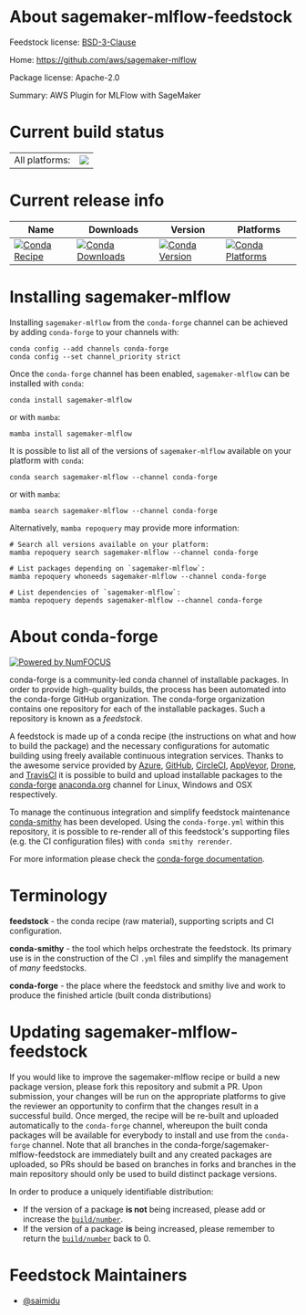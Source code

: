 About sagemaker-mlflow-feedstock
================================

Feedstock license: [BSD-3-Clause](https://github.com/conda-forge/sagemaker-mlflow-feedstock/blob/main/LICENSE.txt)

Home: https://github.com/aws/sagemaker-mlflow

Package license: Apache-2.0

Summary: AWS Plugin for MLFlow with SageMaker

Current build status
====================


<table><tr><td>All platforms:</td>
    <td>
      <a href="https://dev.azure.com/conda-forge/feedstock-builds/_build/latest?definitionId=22645&branchName=main">
        <img src="https://dev.azure.com/conda-forge/feedstock-builds/_apis/build/status/sagemaker-mlflow-feedstock?branchName=main">
      </a>
    </td>
  </tr>
</table>

Current release info
====================

| Name | Downloads | Version | Platforms |
| --- | --- | --- | --- |
| [![Conda Recipe](https://img.shields.io/badge/recipe-sagemaker--mlflow-green.svg)](https://anaconda.org/conda-forge/sagemaker-mlflow) | [![Conda Downloads](https://img.shields.io/conda/dn/conda-forge/sagemaker-mlflow.svg)](https://anaconda.org/conda-forge/sagemaker-mlflow) | [![Conda Version](https://img.shields.io/conda/vn/conda-forge/sagemaker-mlflow.svg)](https://anaconda.org/conda-forge/sagemaker-mlflow) | [![Conda Platforms](https://img.shields.io/conda/pn/conda-forge/sagemaker-mlflow.svg)](https://anaconda.org/conda-forge/sagemaker-mlflow) |

Installing sagemaker-mlflow
===========================

Installing `sagemaker-mlflow` from the `conda-forge` channel can be achieved by adding `conda-forge` to your channels with:

```
conda config --add channels conda-forge
conda config --set channel_priority strict
```

Once the `conda-forge` channel has been enabled, `sagemaker-mlflow` can be installed with `conda`:

```
conda install sagemaker-mlflow
```

or with `mamba`:

```
mamba install sagemaker-mlflow
```

It is possible to list all of the versions of `sagemaker-mlflow` available on your platform with `conda`:

```
conda search sagemaker-mlflow --channel conda-forge
```

or with `mamba`:

```
mamba search sagemaker-mlflow --channel conda-forge
```

Alternatively, `mamba repoquery` may provide more information:

```
# Search all versions available on your platform:
mamba repoquery search sagemaker-mlflow --channel conda-forge

# List packages depending on `sagemaker-mlflow`:
mamba repoquery whoneeds sagemaker-mlflow --channel conda-forge

# List dependencies of `sagemaker-mlflow`:
mamba repoquery depends sagemaker-mlflow --channel conda-forge
```


About conda-forge
=================

[![Powered by
NumFOCUS](https://img.shields.io/badge/powered%20by-NumFOCUS-orange.svg?style=flat&colorA=E1523D&colorB=007D8A)](https://numfocus.org)

conda-forge is a community-led conda channel of installable packages.
In order to provide high-quality builds, the process has been automated into the
conda-forge GitHub organization. The conda-forge organization contains one repository
for each of the installable packages. Such a repository is known as a *feedstock*.

A feedstock is made up of a conda recipe (the instructions on what and how to build
the package) and the necessary configurations for automatic building using freely
available continuous integration services. Thanks to the awesome service provided by
[Azure](https://azure.microsoft.com/en-us/services/devops/), [GitHub](https://github.com/),
[CircleCI](https://circleci.com/), [AppVeyor](https://www.appveyor.com/),
[Drone](https://cloud.drone.io/welcome), and [TravisCI](https://travis-ci.com/)
it is possible to build and upload installable packages to the
[conda-forge](https://anaconda.org/conda-forge) [anaconda.org](https://anaconda.org/)
channel for Linux, Windows and OSX respectively.

To manage the continuous integration and simplify feedstock maintenance
[conda-smithy](https://github.com/conda-forge/conda-smithy) has been developed.
Using the ``conda-forge.yml`` within this repository, it is possible to re-render all of
this feedstock's supporting files (e.g. the CI configuration files) with ``conda smithy rerender``.

For more information please check the [conda-forge documentation](https://conda-forge.org/docs/).

Terminology
===========

**feedstock** - the conda recipe (raw material), supporting scripts and CI configuration.

**conda-smithy** - the tool which helps orchestrate the feedstock.
                   Its primary use is in the construction of the CI ``.yml`` files
                   and simplify the management of *many* feedstocks.

**conda-forge** - the place where the feedstock and smithy live and work to
                  produce the finished article (built conda distributions)


Updating sagemaker-mlflow-feedstock
===================================

If you would like to improve the sagemaker-mlflow recipe or build a new
package version, please fork this repository and submit a PR. Upon submission,
your changes will be run on the appropriate platforms to give the reviewer an
opportunity to confirm that the changes result in a successful build. Once
merged, the recipe will be re-built and uploaded automatically to the
`conda-forge` channel, whereupon the built conda packages will be available for
everybody to install and use from the `conda-forge` channel.
Note that all branches in the conda-forge/sagemaker-mlflow-feedstock are
immediately built and any created packages are uploaded, so PRs should be based
on branches in forks and branches in the main repository should only be used to
build distinct package versions.

In order to produce a uniquely identifiable distribution:
 * If the version of a package **is not** being increased, please add or increase
   the [``build/number``](https://docs.conda.io/projects/conda-build/en/latest/resources/define-metadata.html#build-number-and-string).
 * If the version of a package **is** being increased, please remember to return
   the [``build/number``](https://docs.conda.io/projects/conda-build/en/latest/resources/define-metadata.html#build-number-and-string)
   back to 0.

Feedstock Maintainers
=====================

* [@saimidu](https://github.com/saimidu/)

